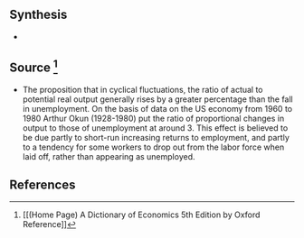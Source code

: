 ## Synthesis
- 
## Source [^1]
- The proposition that in cyclical fluctuations, the ratio of actual to potential real output generally rises by a greater percentage than the fall in unemployment. On the basis of data on the US economy from 1960 to 1980 Arthur Okun (1928-1980) put the ratio of proportional changes in output to those of unemployment at around 3. This effect is believed to be due partly to short-run increasing returns to employment, and partly to a tendency for some workers to drop out from the labor force when laid off, rather than appearing as unemployed.
## References

[^1]: [[(Home Page) A Dictionary of Economics 5th Edition by Oxford Reference]]